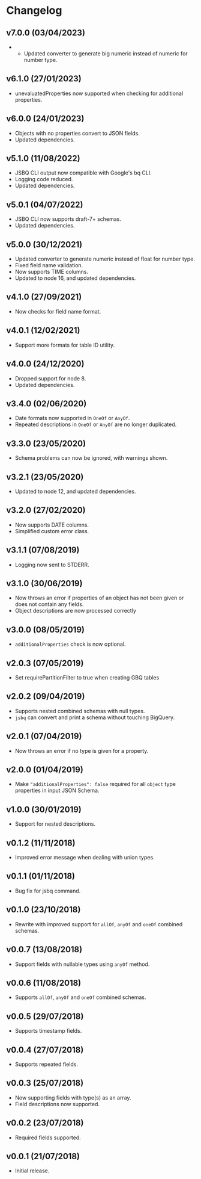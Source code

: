 # Changelog

## v7.0.0 (03/04/2023)

- - Updated converter to generate big numeric instead of numeric for number type.

## v6.1.0 (27/01/2023)

- unevaluatedProperties now supported when checking for additional properties.

## v6.0.0 (24/01/2023)

- Objects with no properties convert to JSON fields.
- Updated dependencies.

## v5.1.0 (11/08/2022)

- JSBQ CLI output now compatible with Google's bq CLI.
- Logging code reduced.
- Updated dependencies.

## v5.0.1 (04/07/2022)

- JSBQ CLI now supports draft-7+ schemas.
- Updated dependencies.

## v5.0.0 (30/12/2021)

- Updated converter to generate numeric instead of float for number type.
- Fixed field name validation.
- Now supports TIME columns.
- Updated to node 16, and updated dependencies.

## v4.1.0 (27/09/2021)

- Now checks for field name format.

## v4.0.1 (12/02/2021)

- Support more formats for table ID utility.

## v4.0.0 (24/12/2020)

- Dropped support for node 8.
- Updated dependencies.

## v3.4.0 (02/06/2020)

- Date formats now supported in `OneOf` or `AnyOf`.
- Repeated descriptions in `OneOf` or `AnyOf` are no longer duplicated.

## v3.3.0 (23/05/2020)

- Schema problems can now be ignored, with warnings shown.

## v3.2.1 (23/05/2020)

- Updated to node 12, and updated dependencies.

## v3.2.0 (27/02/2020)

- Now supports DATE columns.
- Simplified custom error class.

## v3.1.1 (07/08/2019)

- Logging now sent to STDERR.

## v3.1.0 (30/06/2019)

- Now throws an error if properties of an object has not been given or does not contain any fields.
- Object descriptions are now processed correctly

## v3.0.0 (08/05/2019)

- `additionalProperties` check is now optional.

## v2.0.3 (07/05/2019)

- Set requirePartitionFilter to true when creating GBQ tables

## v2.0.2 (09/04/2019)

- Supports nested combined schemas with null types.
- `jsbq` can convert and print a schema without touching BigQuery.

## v2.0.1 (07/04/2019)

- Now throws an error if no type is given for a property.

## v2.0.0 (01/04/2019)

- Make `"additionalProperties": false` required for all `object` type properties in input JSON Schema.

## v1.0.0 (30/01/2019)

- Support for nested descriptions.

## v0.1.2 (11/11/2018)

- Improved error message when dealing with union types.

## v0.1.1 (01/11/2018)

- Bug fix for jsbq command.

## v0.1.0 (23/10/2018)

- Rewrite with improved support for `allOf`, `anyOf` and `oneOf` combined schemas.

## v0.0.7 (13/08/2018)

- Support fields with nullable types using `anyOf` method.

## v0.0.6 (11/08/2018)

- Supports `allOf`, `anyOf` and `oneOf` combined schemas.

## v0.0.5 (29/07/2018)

- Supports timestamp fields.

## v0.0.4 (27/07/2018)

- Supports repeated fields.

## v0.0.3 (25/07/2018)

- Now supporting fields with type(s) as an array.
- Field descriptions now supported.

## v0.0.2 (23/07/2018)

- Required fields supported.

## v0.0.1 (21/07/2018)

- Initial release.
